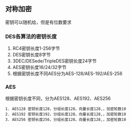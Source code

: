 ## 对称加密

密钥可以随机给，但是有位数要求

### DES各算法的密钥长度

1. RC4密钥长度1-256字节
2. DES密钥长度8字节
3. 3DEC/DESede/TripleDES密钥长度24字节
4. AES密钥长度16/24/32字节
5. 根据密钥长度不同AES分为AES-128/AES-192/AES-256

### AES

根据密钥长度不同，分为AES128、AES192、AES256

```
1. AES128 密钥长度128，分组长度128，向量长度128,，加密轮数10
2. AES192 密钥长度192，分组长度128，向量长度128,，加密轮数10
3. AES256 密钥长度256，分组长度128，向量长度128,，加密轮数10
```